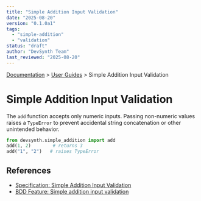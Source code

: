 ```yaml
---
title: "Simple Addition Input Validation"
date: "2025-08-20"
version: "0.1.0a1"
tags:
  - "simple-addition"
  - "validation"
status: "draft"
author: "DevSynth Team"
last_reviewed: "2025-08-20"
---
```


<div class="breadcrumbs">
<a href="../index.md">Documentation</a> &gt; <a href="index.md">User Guides</a> &gt; Simple Addition Input Validation
</div>

# Simple Addition Input Validation

The `add` function accepts only numeric inputs. Passing non-numeric values raises a `TypeError` to prevent accidental string concatenation or other unintended behavior.

```python
from devsynth.simple_addition import add
add(1, 2)        # returns 3
add("1", "2")   # raises TypeError
```

## References

- [Specification: Simple Addition Input Validation](../specifications/simple_addition_input_validation.md)
- [BDD Feature: Simple addition input validation](../../tests/behavior/features/general/simple_addition_input_validation.feature)
